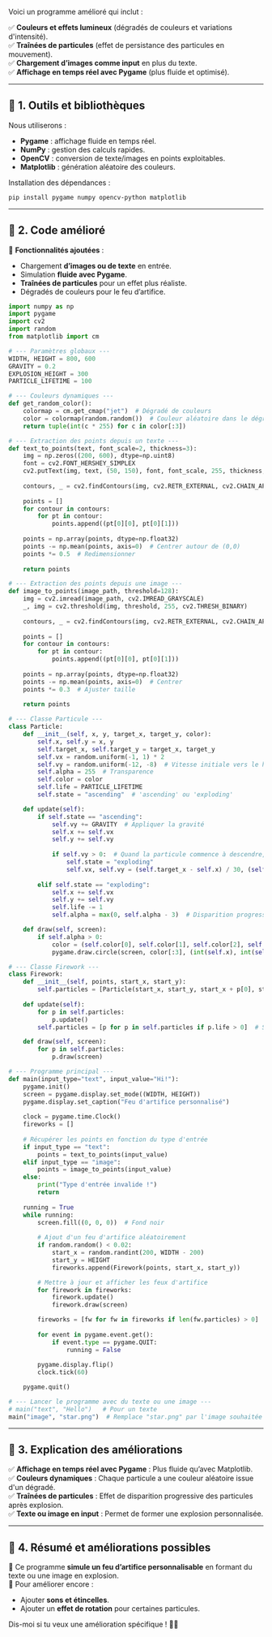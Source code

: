 Voici un programme amélioré qui inclut :  

✅ **Couleurs et effets lumineux** (dégradés de couleurs et variations d'intensité).  
✅ **Traînées de particules** (effet de persistance des particules en mouvement).  
✅ **Chargement d’images comme input** en plus du texte.  
✅ **Affichage en temps réel avec Pygame** (plus fluide et optimisé).  

---

## **📌 1. Outils et bibliothèques**
Nous utiliserons :  
- **Pygame** : affichage fluide en temps réel.  
- **NumPy** : gestion des calculs rapides.  
- **OpenCV** : conversion de texte/images en points exploitables.  
- **Matplotlib** : génération aléatoire des couleurs.  

Installation des dépendances :  
```bash
pip install pygame numpy opencv-python matplotlib
```

---

## **📌 2. Code amélioré**
🔹 **Fonctionnalités ajoutées** :  
- Chargement **d’images ou de texte** en entrée.  
- Simulation **fluide avec Pygame**.  
- **Traînées de particules** pour un effet plus réaliste.  
- Dégradés de couleurs pour le feu d’artifice.  

```python
import numpy as np
import pygame
import cv2
import random
from matplotlib import cm

# --- Paramètres globaux ---
WIDTH, HEIGHT = 800, 600
GRAVITY = 0.2
EXPLOSION_HEIGHT = 300
PARTICLE_LIFETIME = 100

# --- Couleurs dynamiques ---
def get_random_color():
    colormap = cm.get_cmap("jet")  # Dégradé de couleurs
    color = colormap(random.random())  # Couleur aléatoire dans le dégradé
    return tuple(int(c * 255) for c in color[:3])

# --- Extraction des points depuis un texte ---
def text_to_points(text, font_scale=2, thickness=3):
    img = np.zeros((200, 600), dtype=np.uint8)
    font = cv2.FONT_HERSHEY_SIMPLEX
    cv2.putText(img, text, (50, 150), font, font_scale, 255, thickness, cv2.LINE_AA)
    
    contours, _ = cv2.findContours(img, cv2.RETR_EXTERNAL, cv2.CHAIN_APPROX_SIMPLE)
    
    points = []
    for contour in contours:
        for pt in contour:
            points.append((pt[0][0], pt[0][1]))
    
    points = np.array(points, dtype=np.float32)
    points -= np.mean(points, axis=0)  # Centrer autour de (0,0)
    points *= 0.5  # Redimensionner
    
    return points

# --- Extraction des points depuis une image ---
def image_to_points(image_path, threshold=128):
    img = cv2.imread(image_path, cv2.IMREAD_GRAYSCALE)
    _, img = cv2.threshold(img, threshold, 255, cv2.THRESH_BINARY)
    
    contours, _ = cv2.findContours(img, cv2.RETR_EXTERNAL, cv2.CHAIN_APPROX_SIMPLE)
    
    points = []
    for contour in contours:
        for pt in contour:
            points.append((pt[0][0], pt[0][1]))
    
    points = np.array(points, dtype=np.float32)
    points -= np.mean(points, axis=0)  # Centrer
    points *= 0.3  # Ajuster taille
    
    return points

# --- Classe Particule ---
class Particle:
    def __init__(self, x, y, target_x, target_y, color):
        self.x, self.y = x, y
        self.target_x, self.target_y = target_x, target_y
        self.vx = random.uniform(-1, 1) * 2
        self.vy = random.uniform(-12, -8)  # Vitesse initiale vers le haut
        self.alpha = 255  # Transparence
        self.color = color
        self.life = PARTICLE_LIFETIME
        self.state = "ascending"  # 'ascending' ou 'exploding'

    def update(self):
        if self.state == "ascending":
            self.vy += GRAVITY  # Appliquer la gravité
            self.x += self.vx
            self.y += self.vy
            
            if self.vy > 0:  # Quand la particule commence à descendre, explosion
                self.state = "exploding"
                self.vx, self.vy = (self.target_x - self.x) / 30, (self.target_y - self.y) / 30  # Mouvement vers la forme
                
        elif self.state == "exploding":
            self.x += self.vx
            self.y += self.vy
            self.life -= 1
            self.alpha = max(0, self.alpha - 3)  # Disparition progressive

    def draw(self, screen):
        if self.alpha > 0:
            color = (self.color[0], self.color[1], self.color[2], self.alpha)
            pygame.draw.circle(screen, color[:3], (int(self.x), int(self.y)), 3)

# --- Classe Firework ---
class Firework:
    def __init__(self, points, start_x, start_y):
        self.particles = [Particle(start_x, start_y, start_x + p[0], start_y - EXPLOSION_HEIGHT + p[1], get_random_color()) for p in points]
    
    def update(self):
        for p in self.particles:
            p.update()
        self.particles = [p for p in self.particles if p.life > 0]  # Supprime les particules mortes

    def draw(self, screen):
        for p in self.particles:
            p.draw(screen)

# --- Programme principal ---
def main(input_type="text", input_value="Hi!"):
    pygame.init()
    screen = pygame.display.set_mode((WIDTH, HEIGHT))
    pygame.display.set_caption("Feu d'artifice personnalisé")
    
    clock = pygame.time.Clock()
    fireworks = []
    
    # Récupérer les points en fonction du type d'entrée
    if input_type == "text":
        points = text_to_points(input_value)
    elif input_type == "image":
        points = image_to_points(input_value)
    else:
        print("Type d'entrée invalide !")
        return
    
    running = True
    while running:
        screen.fill((0, 0, 0))  # Fond noir
        
        # Ajout d'un feu d'artifice aléatoirement
        if random.random() < 0.02:
            start_x = random.randint(200, WIDTH - 200)
            start_y = HEIGHT
            fireworks.append(Firework(points, start_x, start_y))

        # Mettre à jour et afficher les feux d'artifice
        for firework in fireworks:
            firework.update()
            firework.draw(screen)

        fireworks = [fw for fw in fireworks if len(fw.particles) > 0]  # Supprime les feux d'artifice terminés
        
        for event in pygame.event.get():
            if event.type == pygame.QUIT:
                running = False
        
        pygame.display.flip()
        clock.tick(60)

    pygame.quit()

# --- Lancer le programme avec du texte ou une image ---
# main("text", "Hello")   # Pour un texte
main("image", "star.png")  # Remplace "star.png" par l'image souhaitée
```

---

## **📌 3. Explication des améliorations**
✅ **Affichage en temps réel avec Pygame** : Plus fluide qu’avec Matplotlib.  
✅ **Couleurs dynamiques** : Chaque particule a une couleur aléatoire issue d'un dégradé.  
✅ **Traînées de particules** : Effet de disparition progressive des particules après explosion.  
✅ **Texte ou image en input** : Permet de former une explosion personnalisée.  

---

## **📌 4. Résumé et améliorations possibles**
🔹 Ce programme **simule un feu d’artifice personnalisable** en formant du texte ou une image en explosion.  
🔹 Pour améliorer encore :  
- Ajouter **sons et étincelles**.  
- Ajouter un **effet de rotation** pour certaines particules.  

Dis-moi si tu veux une amélioration spécifique ! 🚀🔥